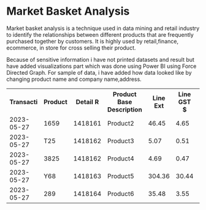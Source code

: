 # Market Basket Analysis
Market basket analysis is a technique used in data mining and retail industry to identify the relationships between different products that are frequently purchased together by customers. It is highly used by retail,finance, ecommerce, in store for cross selling their product.

Because of sensitive information i have not printed datasets and result but have added visualizations part which was done using Power BI using Force Directed Graph.
For sample of data, i have added how data looked like by changing product name and company name,address.

<table>
  <tr>
    <th>Transacti</th>
    <th>Product</th>
    <th>Detail R</th>
    <th>Product Base Description</th>
    <th>Line Ext</th>
    <th>Line GST $</th>
    <th>Trading Name</th>
    <th>Contact Given Names</th>
    <th>Contact Surname</th>
    <th>Contact Email Address</th>
    <th>Delive</th>
  </tr>
  <tr>
    <td>2023-05-27</td>
    <td>1659</td>
    <td>1418161</td>
    <td>Product2</td>
    <td>46.45</td>
    <td>4.65</td>
    <td>Company1</td>
    <td></td>
    <td></td>
    <td></td>
    <td></td>
  </tr>
  <tr>
    <td>2023-05-27</td>
    <td>T25</td>
    <td>1418162</td>
    <td>Product3</td>
    <td>5.07</td>
    <td>0.51</td>
    <td></td>
    <td></td>
    <td></td>
    <td></td>
    <td></td>
  </tr>
  <tr>
    <td>2023-05-27</td>
    <td>3825</td>
    <td>1418162</td>
    <td>Product4</td>
    <td>4.69</td>
    <td>0.47</td>
    <td></td>
    <td></td>
    <td></td>
    <td></td>
    <td></td>
  </tr>
  <tr>
    <td>2023-05-27</td>
    <td>Y68</td>
    <td>1418163</td>
    <td>Product5</td>
    <td>304.36</td>
    <td>30.44</td>
    <td></td>
    <td></td>
    <td></td>
    <td></td>
    <td></td>
  </tr>
  <tr>
    <td>2023-05-27</td>
    <td>289</td>
    <td>1418164</td>
    <td>Product6</td>
    <td>35.48</td>
    <td>3.55</td>
    <td>Company2</td>
    <td></td>
    <td></td>
    <td></td>
    <td></td>
  </tr>
</table>
